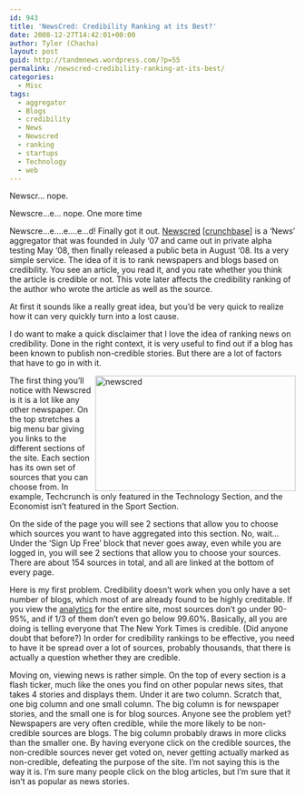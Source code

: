 ```yaml
---
id: 943
title: 'NewsCred: Credibility Ranking at its Best?'
date: 2008-12-27T14:42:01+00:00
author: Tyler (Chacha)
layout: post
guid: http://tandmnews.wordpress.com/?p=55
permalink: /newscred-credibility-ranking-at-its-best/
categories:
  - Misc
tags:
  - aggregator
  - Blogs
  - credibility
  - News
  - Newscred
  - ranking
  - startups
  - Technology
  - web
---
```

Newscr… nope.

Newscre…e… nope. One more time

Newscre…e….e….e…d! Finally got it out. [Newscred](http://newscred.com) [[crunchbase](http://www.crunchbase.com/company/newscred)] is a ‘News’ aggregator that was founded in July ‘07 and came out in private alpha testing May ‘08, then finally released a public beta in August ‘08. Its a very simple service. The idea of it is to rank newspapers and blogs based on credibility. You see an article, you read it, and you rate whether you think the article is credible or not. This vote later affects the credibility ranking of the author who wrote the article as well as the source.<!--more-->

At first it sounds like a really great idea, but you’d be very quick to realize how it can very quickly turn into a lost cause.

I do want to make a quick disclaimer that I love the idea of ranking news on credibility. Done in the right context, it is very useful to find out if a blog has been known to publish non-credible stories. But there are a lot of factors that have to go in with it.

[<img class="alignright" style="border:0 initial initial" src="http://tandmnews.files.wordpress.com/2008/12/newscred-thumb.png" border="0" alt="newscred" width="353" height="203" align="right" />](http://tandmnews.files.wordpress.com/2008/12/newscred.png)The first thing you’ll notice with Newscred is it is a lot like any other newspaper. On the top stretches a big menu bar giving you links to the different sections of the site. Each section has its own set of sources that you can choose from. In example, Techcrunch is only featured in the Technology Section, and the Economist isn’t featured in the Sport Section.

On the side of the page you will see 2 sections that allow you to choose which sources you want to have aggregated into this section. No, wait… Under the ‘Sign Up Free’ block that never goes away, even while you are logged in, you will see 2 sections that allow you to choose your sources. There are about 154 sources in total, and all are linked at the bottom of every page.

Here is my first problem. Credibility doesn’t work when you only have a set number of blogs, which most of are already found to be highly creditable. If you view the [analytics](http://newscred.com/analytics/industry) for the entire site, most sources don’t go under 90-95%, and if 1/3 of them don’t even go below 99.60%. Basically, all you are doing is telling everyone that The New York Times is credible. (Did anyone doubt that before?) In order for credibility rankings to be effective, you need to have it be spread over a lot of sources, probably thousands, that there is actually a question whether they are credible.

Moving on, viewing news is rather simple. On the top of every section is a flash ticker, much like the ones you find on other popular news sites, that takes 4 stories and displays them. Under it are two column. Scratch that, one big column and one small column. The big column is for newspaper stories, and the small one is for blog sources. Anyone see the problem yet? Newspapers are very often credible, while the more likely to be non-credible sources are blogs. The big column probably draws in more clicks than the smaller one. By having everyone click on the credible sources, the non-credible sources never get voted on, never getting actually marked as non-credible, defeating the purpose of the site. I’m not saying this is the way it is. I’m sure many people click on the blog articles, but I’m sure that it isn’t as popular as news stories.